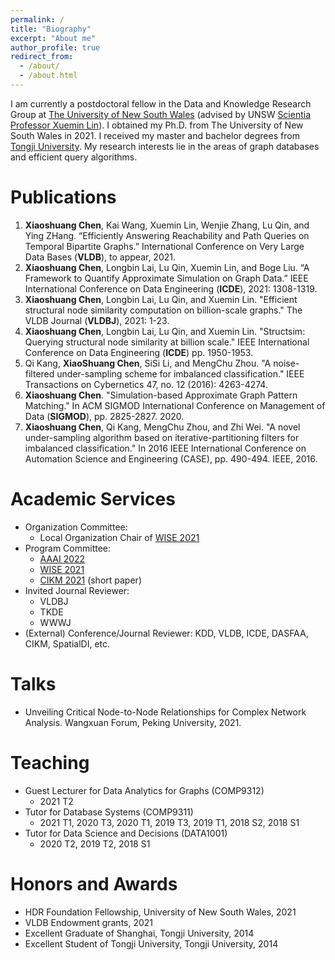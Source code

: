 ```yaml
---
permalink: /
title: "Biography"
excerpt: "About me"
author_profile: true
redirect_from: 
  - /about/
  - /about.html
---
```

I am currently a postdoctoral fellow in the Data and Knowledge Research Group at [The University of New South Wales](https://unsw.edu.au/) (advised by UNSW [Scientia Professor Xuemin Lin](https://www.cse.unsw.edu.au/~lxue/)). I obtained my Ph.D. from The University of New South Wales in 2021. I received my master and bachelor degrees from [Tongji University](https://en.tongji.edu.cn/). My research interests lie in the areas of graph databases and efficient query algorithms.

Publications
======
1.  **Xiaoshuang Chen**, Kai Wang, Xuemin Lin, Wenjie Zhang, Lu Qin, and Ying ZHang. “Efficiently Answering Reachability and Path Queries on Temporal Bipartite Graphs.” International Conference on Very Large Data Bases (**VLDB**), to appear, 2021.
2.	**Xiaoshuang Chen**, Longbin Lai, Lu Qin, Xuemin Lin, and Boge Liu. “A Framework to Quantify Approximate Simulation on Graph Data.” IEEE International Conference on Data Engineering (**ICDE**), 2021: 1308-1319.
3.	**Xiaoshuang Chen**, Longbin Lai, Lu Qin, and Xuemin Lin. "Efficient structural node similarity computation on billion-scale graphs." The VLDB Journal (**VLDBJ**), 2021: 1-23.  
4.	**Xiaoshuang Chen**, Longbin Lai, Lu Qin, and Xuemin Lin. "Structsim: Querying structural node similarity at billion scale." IEEE International Conference on Data Engineering (**ICDE**) pp. 1950-1953. 
5.	Qi Kang, **XiaoShuang Chen**, SiSi Li, and MengChu Zhou. "A noise-filtered under-sampling scheme for imbalanced classification." IEEE Transactions on Cybernetics 47, no. 12 (2016): 4263-4274.
6.	**Xiaoshuang Chen**. "Simulation-based Approximate Graph Pattern Matching." In ACM SIGMOD International Conference on Management of Data (**SIGMOD**), pp. 2825-2827. 2020.
7.	**Xiaoshuang Chen**, Qi Kang, MengChu Zhou, and Zhi Wei. "A novel under-sampling algorithm based on iterative-partitioning filters for imbalanced classification." In 2016 IEEE International Conference on Automation Science and Engineering (CASE), pp. 490-494. IEEE, 2016.

Academic Services
======
- Organization Committee:
  - Local Organization Chair of [WISE 2021](http://www.wise-conferences.org/2021/organizing-committee.html)
- Program Committee: 
  - [AAAI 2022](https://aaai.org/Conferences/AAAI-22/)
  - [WISE 2021](http://www.wise-conferences.org/2021/index.html)
  - [CIKM 2021](https://www.cikm2021.org/) (short paper)
- Invited Journal Reviewer:
  - VLDBJ
  - TKDE
  - WWWJ
- (External) Conference/Journal Reviewer: KDD, VLDB, ICDE, DASFAA, CIKM, SpatialDI, etc. 

Talks
======
- Unveiling Critical Node-to-Node Relationships for Complex Network Analysis. Wangxuan Forum, Peking University, 2021.

Teaching
======
- Guest Lecturer for Data Analytics for Graphs (COMP9312) 
  - 2021 T2
- Tutor for Database Systems (COMP9311)
  - 2021 T1, 2020 T3, 2020 T1, 2019 T3, 2019 T1, 2018 S2, 2018 S1
- Tutor for Data Science and Decisions (DATA1001) 
  - 2020 T2, 2019 T2, 2018 S1

Honors and Awards
======
- HDR Foundation Fellowship, University of New South Wales, 2021
- VLDB Endowment grants, 2021
- Excellent Graduate of Shanghai, Tongji University, 2014
- Excellent Student of Tongji University, Tongji University, 2014
